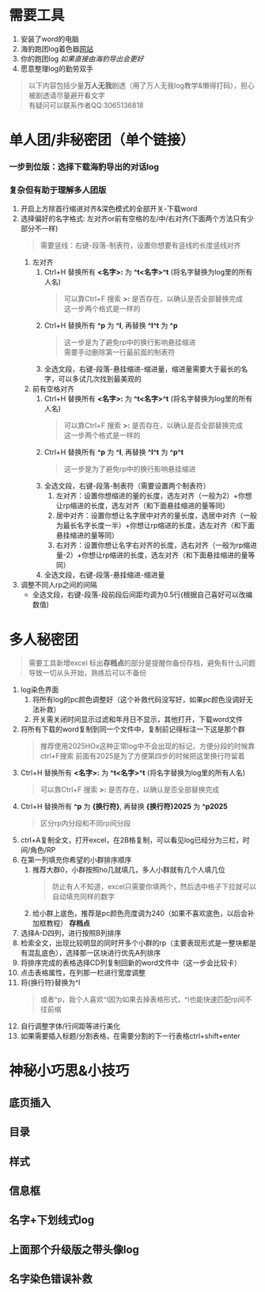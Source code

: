 # 需要工具
1. 安装了word的电脑
2. 海豹跑团log着色器[网站](log.weizaima.com)
3. 你的跑团log _如果直接由海豹导出会更好_
4. 愿意整理log的勤劳双手

> 以下内容包括少量**万人无我**剧透（用了万人无我log教学&懒得打码），担心被剧透请尽量避开看文字  
> 有疑问可以联系作者QQ:3065136818

# 单人团/非秘密团（单个链接）
### 一步到位版：选择下载海豹导出的**对话log**
### 复杂但有助于理解多人团版
1. 开启上方除首行缩进对齐&深色模式的全部开关-下载word
2. 选择偏好的名字格式: 左对齐or前有空格的左/中/右对齐(下面两个方法只有少部分不一样)
   > 需要竖线：右键-段落-制表符，设置你想要有竖线的长度竖线对齐
   1. 左对齐
      1. Ctrl+H 替换所有 **<名字>:** 为 **^t<名字>^t** (将名字替换为log里的所有人名)
         > 可以靠Ctrl+F 搜索 **>:** 是否存在，以确认是否全部替换完成  
         > 这一步两个格式是一样的
      2. Ctrl+H 替换所有 **^p** 为 **^l**, 再替换 **^l^t** 为 **^p**
         > 这一步是为了避免rp中的换行影响悬挂缩进  
         > 需要手动删除第一行最前面的制表符
      3. 全选文段，右键-段落-悬挂缩进-缩进量，缩进量需要大于最长的名字，可以多试几次找到最美观的
   2. 前有空格对齐
      1. Ctrl+H 替换所有 **<名字>:** 为 **^t<名字>^t** (将名字替换为log里的所有人名)
         > 可以靠Ctrl+F 搜索 **>:** 是否存在，以确认是否全部替换完成  
         > 这一步两个格式是一样的
      2. Ctrl+H 替换所有 **^p** 为 **^l**, 再替换 **^l^t** 为 **^p^t**
         > 这一步是为了避免rp中的换行影响悬挂缩进  
      3. 全选文段，右键-段落-制表符（需要设置两个制表符）
         1. 左对齐：设置你想缩进的量的长度，选左对齐（一般为2）+你想让rp缩进的长度，选左对齐（和下面悬挂缩进的量等同）
         2. 居中对齐：设置你想让名字居中对齐的量长度，选居中对齐（一般为最长名字长度一半）+你想让rp缩进的长度，选左对齐（和下面悬挂缩进的量等同）
         3. 右对齐：设置你想让名字右对齐的长度，选右对齐（一般为rp缩进量-2）+你想让rp缩进的长度，选左对齐（和下面悬挂缩进的量等同）
      4. 全选文段，右键-段落-悬挂缩进-缩进量
3. 调整不同人rp之间的间隔
   - 全选文段，右键-段落-段前段后间距均调为0.5行(根据自己喜好可以改编数值)

# 多人秘密团
> 需要工具新增excel
> 标出**存档点**的部分是提醒你备份存档，避免有什么问题导致一切从头开始，熟练后可以不备份
1. log染色界面
   1. 将所有log的pc颜色调整好（这个补救代码没写好，如果pc颜色没调好无法补救）
   2. 开关需关闭时间显示过滤和年月日不显示，其他打开，下载word文件
2. 将所有下载的word复制到同一个文件中，复制前记得标注一下这是那个群
   > 推荐使用2025HOx这种正常log中不会出现的标记，方便分段的时候靠ctrl+F搜索
   > 前面有2025是为了方便第四步的时候把这里换行符留着
3. Ctrl+H 替换所有 **<名字>:** 为 **^t<名字>^t** (将名字替换为log里的所有人名)
   > 可以靠Ctrl+F 搜索 **>:** 是否存在，以确认是否全部替换完成
4. Ctrl+H 替换所有 **^p** 为 **{换行符}**, 再替换 **{换行符}2025** 为 **^p2025**
   > 区分rp内分段和不同rp间分段
5. ctrl+A复制全文，打开excel，在2B格复制，可以看见log已经分为三栏，时间/角色/RP
6. 在第一列填充你希望的小群排序顺序
   1. 推荐大群0，小群按照ho几就填几，多人小群就有几个人填几位
      > 防止有人不知道，excel只需要你填两个，然后选中格子下拉就可以自动填充同样的数字
   2. 给小群上底色，推荐是pc颜色亮度调为240（如果不喜欢底色，以后会补加框教程）
**存档点**
7. 选择A-D四列，进行按照B列排序
8. 检索全文，出现比较明显的同时开多个小群的rp（主要表现形式是一整块都是有混乱底色），选择那一区块进行优先A列排序
9. 将排序完成的表格选择CD列复制回新的word文件中（这一步会比较卡）
10. 点击表格属性，在列那一栏进行宽度调整
11. 将{换行符}替换为^l
    > 或者^p，我个人喜欢^l因为如果去掉表格形式，^l也能快速匹配rp间不往前缩
12. 自行调整字体/行间距等进行美化
13. 如果需要插入标题/分割表格，在需要分割的下一行表格ctrl+shift+enter

# 神秘小巧思&小技巧
## 底页插入
## 目录
## 样式
## 信息框
## 名字+下划线式log
## 上面那个升级版之带头像log
## 名字染色错误补救

